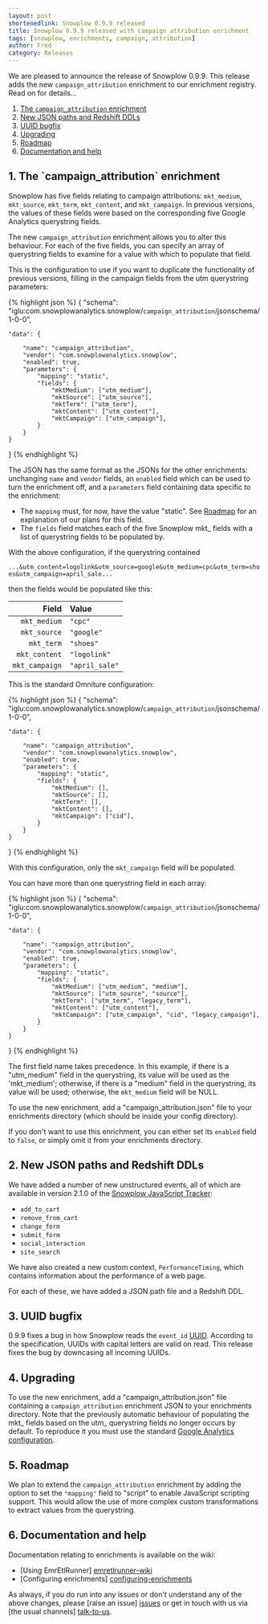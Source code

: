```yaml
---
layout: post
shortenedlink: Snowplow 0.9.9 released
title: Snowplow 0.9.9 released with campaign attribution enrichment
tags: [snowplow, enrichments, campaign, attribution]
author: Fred
category: Releases
---
```


We are pleased to announce the release of Snowplow 0.9.9. This release adds the new `campaign_attribution` enrichment to our enrichment registry. Read on for details...

1. [The `campaign_attribution` enrichment](#campaign-attribution)
2. [New JSON paths and Redshift DDLs](#jsons)
3. [UUID bugfix](#uuid)
4. [Upgrading](#upgrading)
5. [Roadmap](roadmap)
6. [Documentation and help](#help)

<!--more-->

<h2><a name="campagin-attribution">1. The `campaign_attribution` enrichment</a></h2>

Snowplow has five fields relating to campaign attributions: `mkt_medium`, `mkt_source`, `mkt_term`, `mkt_content`, and `mkt_campaign`. In previous versions, the values of these fields were based on the corresponding five Google Analytics querystring fields.

The new `campaign_attribution` enrichment allows you to alter this behaviour. For each of the five fields, you can specify an array of querystring fields to examine for a value with which to populate that field.

This is the configuration to use if you want to duplicate the functionality of previous versions, filling in the campaign fields from the utm querystring parameters:

{% highlight json %}
{
    "schema": "iglu:com.snowplowanalytics.snowplow/`campaign_attribution`/jsonschema/1-0-0",

    "data": {

        "name": "campaign_attribution",
        "vendor": "com.snowplowanalytics.snowplow",     
        "enabled": true,
        "parameters": {
            "mapping": "static",
            "fields": {
                "mktMedium": ["utm_medium"],
                "mktSource": ["utm_source"],
                "mktTerm": ["utm_term"],
                "mktContent": ["utm_content"],
                "mktCampaign": ["utm_campaign"],
            }
        }
    }
}
{% endhighlight %}

The JSON has the same format as the JSONs for the other enrichments: unchanging `name` and `vendor` fields, an `enabled` field which can be used to turn the enrichment off, and a `parameters` field containing data specific to the enrichment:

* The `mapping` must, for now, have the value "static". See [Roadmap](#roadmap) for an explanation of our plans for this field.
* The `fields` field matches each of the five Snowplow mkt_ fields with a list of querystring fields to be populated by.

With the above configuration, if the querystring contained

`...&utm_content=logolink&utm_source=google&utm_medium=cpc&utm_term=shoes&utm_campaign=april_sale...`

then the fields would be populated like this:

| Field          |      Value      |
|---------------:|:----------------|
| `mkt_medium`   | `"cpc"`         |
| `mkt_source`   | `"google"`      |
| `mkt_term`     | `"shoes"`       |
| `mkt_content`  | `"logolink"`    |
| `mkt_campaign` | `"april_sale"`  |

This is the standard Omniture configuration:

{% highlight json %}
{
    "schema": "iglu:com.snowplowanalytics.snowplow/`campaign_attribution`/jsonschema/1-0-0",

    "data": {

        "name": "campaign_attribution",
        "vendor": "com.snowplowanalytics.snowplow",     
        "enabled": true,
        "parameters": {
            "mapping": "static",
            "fields": {
                "mktMedium": [],
                "mktSource": [],
                "mktTerm": [],
                "mktContent": [],
                "mktCampaign": ["cid"],
            }
        }
    }
}
{% endhighlight %}

With this configuration, only the `mkt_campaign` field will be populated.

You can have more than one querystring field in each array:

{% highlight json %}
{
    "schema": "iglu:com.snowplowanalytics.snowplow/`campaign_attribution`/jsonschema/1-0-0",

    "data": {

        "name": "campaign_attribution",
        "vendor": "com.snowplowanalytics.snowplow",     
        "enabled": true,
        "parameters": {
            "mapping": "static",
            "fields": {
                "mktMedium": ["utm_medium", "medium"],
                "mktSource": ["utm_source", "source"],
                "mktTerm": ["utm_term", "legacy_term"],
                "mktContent": ["utm_content"],
                "mktCampaign": ["utm_campaign", "cid", "legacy_campaign"],
            }
        }
    }
}
{% endhighlight %}

The first field name takes precedence. In this example, if there is a "utm_medium" field in the querystring, its value will be used as the 'mkt_medium'; otherwise, if there is a "medium" field in the querystring, its value will be used; otherwise, the `mkt_medium` field will be NULL.

To use the new enrichment, add a "campaign_attribution.json" file to your enrichments directory (which should be inside your config directory).

If you don't want to use this enrichment, you can either set its `enabled` field to `false`, or simply omit it from your enrichments directory.

<h2><a name="jsons">2. New JSON paths and Redshift DDLs</a></h2>

We have added a number of new unstructured events, all of which are available in version 2.1.0 of the [Snowplow JavaScript Tracker][js-tracker]:

* `add_to_cart`
* `remove_from_cart`
* `change_form`
* `submit_form`
* `social_interaction`
* `site_search`

We have also created a new custom context, `PerformanceTiming`, which contains information about the performance of a web page.

For each of these, we have added a JSON path file and a Redshift DDL.

<h2><a name="uuid">3. UUID bugfix</a></h2>

0.9.9 fixes a bug in how Snowplow reads the `event_id` [UUID][uuid-spec]. According to the specification, UUIDs with capital letters are valid on read. This release fixes the bug by downcasing all incoming UUIDs.

<h2><a name="upgrading">4. Upgrading</a></h2>

To use the new enrichment, add a "campaign_attribution.json" file containing a `campaign_attribution` enrichment JSON to your enrichments directory. Note that the previously automatic behaviour of populating the mkt_ fields based on the utm_ querystring fields no longer occurs by default. To reproduce it you must use the standard [Google Analytics configuration][enrichment-example].

<h2><a name="roadmap">5. Roadmap</a></h2>

We plan to extend the `campaign_attribution` enrichment by adding the option to set the `"mapping"` field to "script" to enable JavaScript scripting support. This would allow the use of more complex custom transformations to extract values from the querystring.

<h2><a name="help">6. Documentation and help</a></h2>

Documentation relating to enrichments is available on the wiki:

* [Using EmrEtlRunner] [emretlrunner-wiki]
* [Configuring enrichments] [configuring-enrichments]

As always, if you do run into any issues or don't understand any of the above changes, please [raise an issue] [issues] or get in touch with us via [the usual channels] [talk-to-us].

[enrichment-example]: https://github.com/snowplow/snowplow/blob/master/3-enrich/emr-etl-runner/config/enrichments/`campaign_attribution`.json
[uuid-spec]: http://www.ietf.org/rfc/rfc4122.txt
[js-tracker]: https://github.com/snowplow/snowplow-javascript-tracker

[configuring-enrichments]: https://github.com/snowplow/snowplow/wiki/Configuring-enrichments
[emretlrunner-wiki]: https://github.com/snowplow/snowplow/wiki/2-Using-EmrEtlRunner
[issues]: https://github.com/snowplow/snowplow/issues
[talk-to-us]: https://github.com/snowplow/snowplow/wiki/Talk-to-us
